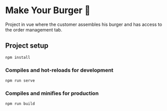 # Make Your Burger 🍔
Project in vue where the customer assembles his burger and has access to the order management tab.


## Project setup
```
npm install
```

### Compiles and hot-reloads for development
```
npm run serve
```

### Compiles and minifies for production
```
npm run build
```

